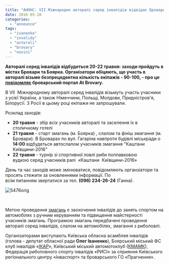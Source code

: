 ```yaml
---
title: "АНОНС: VII Міжнародне авторалі серед інвалідів відвідає Бровари"
date: 2016-05-18
categories: 
  - "announce"
tags: 
  - "ivanenko"
  - "invalidy"
  - "avtorali"
  - "brovary"
  - "novini"
---
```


**Авторалі серед інвалідів відбудеться 20-22 травня: заходи пройдуть в містах Бровари та Боярка. Організатори обіцяють, що участь в авторалі візьме безпрецедентна кількість екіпажів - 90-100, - про це [повідомляє](http://atbrovary.org/article/1022) броварський портал At Brovary.**

В VII  Міжнародному авторалі серед інвалідів візьмуть участь учасники з усієї України, а також Німеччини, Польщі, Молдови, Придністров'я, Білорусії. З Росії в цьому році екіпажи не запрошували.

Розклад заходів:

- **20 травня** - збір всіх учасників авторалі та заселення їх в столичному готелі
- **21 травня** - старт змагань (м. Боярка) , слалом та фініш змагання (м. Бровари). В Броварах по вул. Гагаріна навпроти будівлі міськради о **14:00** відбудеться автослалом учасників змагання "Каштани Київщини-2016"
- **22 травня** - турнір зі спортивної ловлі риби поплавковою вудкою серед учасників ралі  «Каштани  Київщини-2016»

День та час заходів може змінюватися, повідомляють органзіатори та просять стежити за оновленнями інформації. По всім питанням звертатися за тел. **(096) 234-26-24** (Ганна).

![5476orig](https://mpz.brovary.org/wp-content/uploads/2016/05/5476orig.jpg)

 

Метою проведення [змагань](https://vk.com/album12774762_157590805) є заохочення інвалідів до занять спортом на автомобілях з ручним керуванням та підвищення майстерності учасників змагань. Програмою змагань передбачені проведення авторалі серед інвалідів, слалом на автомобілях, змагання з риболовлі.

Організаторами виступають Київська обласна асамблея інвалідів (голова - депутат обласної ради **Олег Іваненко**), Боярський міський ФС клуб інвалідів «[ІКАР](http://ikarclub.com.ua/pro-nas/)», Київський міський автомотоклуб ([КМАМК](http://www.kmamk.com/)), Федерація риболовного спорту інвалідів «РИСІ» за сприяння Київського регіонального центру «Інваспорт» та броварського ГО «Прагнення».
